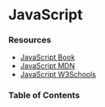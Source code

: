 # JavaScript

### Resources
- [JavaScript Book](https://1drv.ms/b/s!AmZJMrBsKhiOh8UDJDRDATZCy9M9VA?e=nbPyH9)
- [JavaScript MDN](https://developer.mozilla.org/en-US/docs/Learn/JavaScript)
- [JavaScript W3Schools](https://www.w3schools.com/js/default.asp)



### Table of Contents
